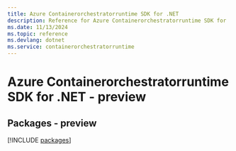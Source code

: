 ```yaml
---
title: Azure Containerorchestratorruntime SDK for .NET
description: Reference for Azure Containerorchestratorruntime SDK for .NET
ms.date: 11/13/2024
ms.topic: reference
ms.devlang: dotnet
ms.service: containerorchestratorruntime
---
```

# Azure Containerorchestratorruntime SDK for .NET - preview
## Packages - preview
[!INCLUDE [packages](containerorchestratorruntime-index.md)]